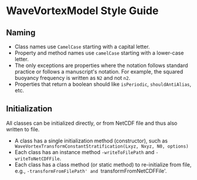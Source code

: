 #  WaveVortexModel Style Guide

## Naming

- Class names use `CamelCase` starting with a capital letter.
- Property and method names use `camelCase` starting with a lower-case letter.
- The only exceptions are properties where the notation follows standard practice or follows a manuscript's notation. For example, the squared buoyancy frequency is written as `N2` and not `n2`.
- Properties that return a boolean should like `isPeriodic`, `shouldAntiAlias`, etc.

## Initialization

All classes can be initialized directly, or from NetCDF file and thus also written to file. 

- A class has a single initialization method (constructor), such as ` WaveVortexTransformConstantStratification(Lxyz, Nxyz, N0, options)`
- Each class has an instance method `-writeToFilePath` and `-writeToNetCDFFile`.
- Each class has a class method (or static method) to re-initialize from file, e.g., `-transformFromFilePath' and `transformFromNetCDFFile'.


